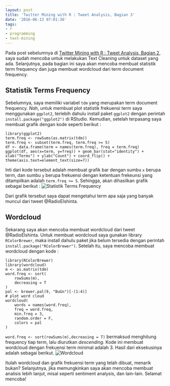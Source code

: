 ```yaml
---
layout: post
title: 'Twitter Mining with R : Tweet Analysis, Bagian 3'
date: '2016-06-13 07:01:36'
tags:
- r
- programming
- text-mining
---
```


Pada post sebelumnya di [Twitter Mining with R : Tweet Analysis, Bagian 2](https://rizkidoank.com/2016/06/12/twitter-mining-with-r-tweet-analysis-bagian-2/), saya sudah mencoba untuk melakukan Text Cleaning untuk dataset yang ada. Selanjutnya, pada bagian ini saya akan mencoba membuat statistik term frequency dan juga membuat wordcloud dari term document frequency.

## Statistik Terms Frequency
Sebelumnya, saya memiliki variabel `tdm` yang merupakan term document frequency. *Nah*, untuk membuat plot statistik frekuensi term saya menggunakan `ggplot2`, terlebih dahulu install paket `ggplot2` dengan perintah `install.package("ggplot2")` di RStudio. Kemudian, setelah terpasang saya membuat grafik dengan kode seperti berikut :

    library(ggplot2)
    term.freq <- rowSums(as.matrix(tdm))
    term.freq <- subset(term.freq, term.freq >= 5)
    df <- data.frame(term = names(term.freq), freq = term.freq)
    ggplot(df, aes(x=term, y=freq)) + geom_bar(stat="identity") +
    xlab("Terms") + ylab("Count") + coord_flip() +
    theme(axis.text=element_text(size=7))

Inti dari kode tersebut adalah membuat grafik bar dengan sumbu `x` berupa term, dan sumbu `y` berupa frekuensi dengan ketentuan frekeunsi yang ditampilkan adalah `term.freq >= 5`. Sehingga, akan dihasilkan grafik sebagai berikut :
![Statistik Terms Frequency](https://rizkidoank.sgp1.digitaloceanspaces.com/rizkidoank/images/2016/06/twitter_mining_part_03_01.jpg)

Dari grafik tersebut saya dapat mengetahui term apa saja yang banyak muncul dari tweet @RadioElshinta.

## Wordcloud
Sekarang saya akan mencoba membuat wordcloud dari tweet @RadioElshinta. Untuk membuat wordcloud saya gunakan library `RColorBrewer`, maka install dahulu paket jika belum tersedia dengan perintah `install.package("RColorBrewer")`. Setelah itu, saya mencoba membuat wordcloud dengan kode :

    library(RColorBrewer)
    library(wordcloud)
    m <- as.matrix(tdm)
    word.freq <- sort(
        rowSums(m),
        decreasing = T
    )
    pal <- brewer.pal(9, "BuGn")[-(1:4)]
    # plot word cloud
    wordcloud(
        words = names(word.freq),
        freq = word.freq,
        min.freq = 3,
        random.order = F,
        colors = pal
    )

`word.freq <- sort(rowSums(m),decreasing = T)` bermaksud menghitung frequency tiap term, lalu diurutkan *descending*. Kode ini membuat wordcloud dengan frekuensi term minimal adalah 3. Hasil dari eksekusinya adalah sebagai berikut.
![Wordcloud](https://rizkidoank.sgp1.digitaloceanspaces.com/rizkidoank/images/2016/06/twitter_mining_part_03_02.png)

Itulah wordcloud dan grafik frekuensi term yang telah dibuat, menarik bukan? Selanjutnya, jika memungkinkan saya akan mencoba membuat analisis lebih lanjut, misal seperti sentiment analysis, dan lain-lain. Selamat mencoba!